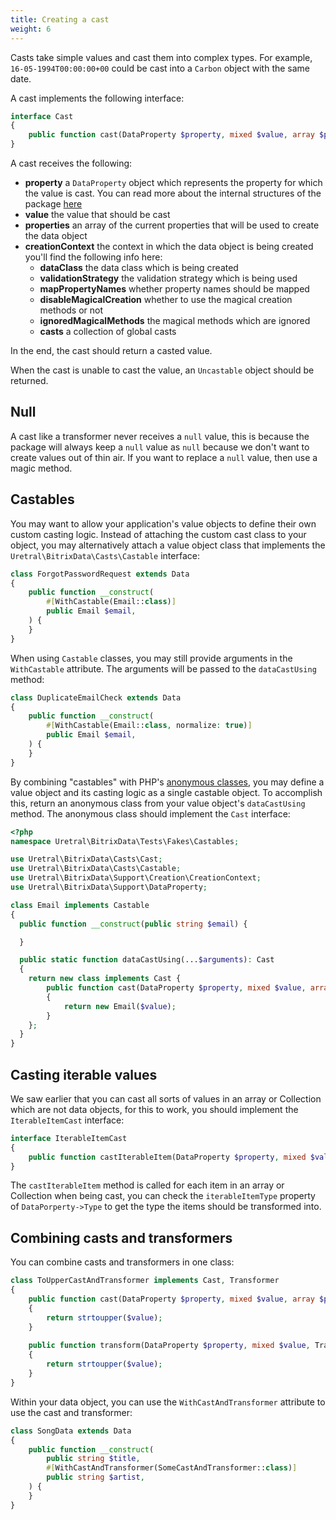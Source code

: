 ```yaml
---
title: Creating a cast
weight: 6
---
```


Casts take simple values and cast them into complex types. For example, `16-05-1994T00:00:00+00` could be cast into a `Carbon` object with the same date.

A cast implements the following interface:

```php
interface Cast
{
    public function cast(DataProperty $property, mixed $value, array $properties, CreationContext $context): mixed;
}
```

A cast receives the following:

- **property** a `DataProperty` object which represents the property for which the value is cast. You can read more about the internal structures of the package [here](/docs/laravel-data/v4/advanced-usage/internal-structures)
- **value** the value that should be cast
- **properties** an array of the current properties that will be used to create the data object
- **creationContext** the context in which the data object is being created you'll find the following info here:
    - **dataClass** the data class which is being created
    - **validationStrategy** the validation strategy which is being used
    - **mapPropertyNames** whether property names should be mapped
    - **disableMagicalCreation** whether to use the magical creation methods or not
    - **ignoredMagicalMethods** the magical methods which are ignored
    - **casts** a collection of global casts

In the end, the cast should return a casted value.

When the cast is unable to cast the value, an `Uncastable` object should be returned.

## Null

A cast like a transformer never receives a `null` value, this is because the package will always keep a `null` value as `null` because we don't want to create values out of thin air. If you want to replace a `null` value, then use a magic method.

## Castables

You may want to allow your application's value objects to define their own custom casting logic. Instead of attaching the custom cast class to your object, you may alternatively attach a value object class that implements the `Uretral\BitrixData\Casts\Castable` interface:

```php
class ForgotPasswordRequest extends Data
{
    public function __construct(
        #[WithCastable(Email::class)]
        public Email $email,
    ) {
    }
}
```

When using `Castable` classes, you may still provide arguments in the `WithCastable` attribute. The arguments will be passed to the `dataCastUsing` method:

```php
class DuplicateEmailCheck extends Data
{
    public function __construct(
        #[WithCastable(Email::class, normalize: true)]
        public Email $email,
    ) {
    }
}
```

By combining "castables" with PHP's [anonymous classes](https://www.php.net/manual/en/language.oop5.anonymous.php), you may define a value object and its casting logic as a single castable object. To accomplish this, return an anonymous class from your value object's `dataCastUsing` method. The anonymous class should implement the `Cast` interface:

```php
<?php
namespace Uretral\BitrixData\Tests\Fakes\Castables;

use Uretral\BitrixData\Casts\Cast;
use Uretral\BitrixData\Casts\Castable;
use Uretral\BitrixData\Support\Creation\CreationContext;
use Uretral\BitrixData\Support\DataProperty;

class Email implements Castable
{
  public function __construct(public string $email) {

  }

  public static function dataCastUsing(...$arguments): Cast
  {
    return new class implements Cast {
        public function cast(DataProperty $property, mixed $value, array $properties, CreationContext $context): mixed
        {
            return new Email($value);
        }
    };
  }
}
```

## Casting iterable values

We saw earlier that you can cast all sorts of values in an array or Collection which are not data objects, for this to work, you should implement the `IterableItemCast` interface:

```php
interface IterableItemCast
{
    public function castIterableItem(DataProperty $property, mixed $value, array $properties, CreationContext $context): mixed;
}
```

The `castIterableItem` method is called for each item in an array or Collection when being cast, you can check the `iterableItemType` property of `DataPorperty->Type` to get the type the items should be transformed into.

## Combining casts and transformers

You can combine casts and transformers in one class:

```php
class ToUpperCastAndTransformer implements Cast, Transformer
{
    public function cast(DataProperty $property, mixed $value, array $properties, CreationContext $context): string
    {
        return strtoupper($value);
    }
    
    public function transform(DataProperty $property, mixed $value, TransformationContext $context): string
    {
        return strtoupper($value);
    }
}
```

Within your data object, you can use the `WithCastAndTransformer` attribute to use the cast and transformer:

```php
class SongData extends Data
{
    public function __construct(
        public string $title,
        #[WithCastAndTransformer(SomeCastAndTransformer::class)]
        public string $artist,
    ) {
    }
}
```
